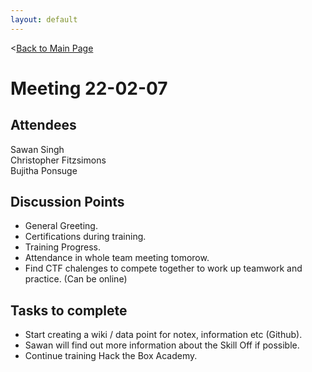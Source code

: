 ```yaml
---
layout: default
---
```


<[Back to Main Page](./index.html)

# Meeting 22-02-07
## Attendees
Sawan Singh  
Christopher Fitzsimons  
Bujitha Ponsuge  

## Discussion Points
- General Greeting.
- Certifications during training.
- Training Progress.
- Attendance in whole team meeting tomorow.
- Find CTF chalenges to compete together to work up teamwork and practice. (Can be online)

## Tasks to complete
- Start creating a wiki / data point for notex, information etc (Github).
- Sawan will find out more information about the Skill Off if possible.
- Continue training Hack the Box Academy.
